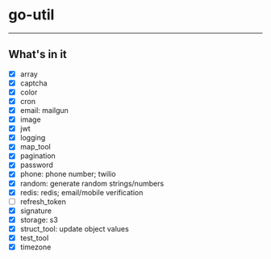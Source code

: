 # go-util

---

## What's in it

- [x] array
- [x] captcha
- [x] color
- [x] cron
- [x] email: mailgun
- [x] image
- [x] jwt
- [x] logging
- [x] map_tool
- [x] pagination
- [x] password
- [x] phone: phone number; twilio
- [x] random: generate random strings/numbers
- [x] redis: redis; email/mobile verification
- [ ] refresh_token
- [x] signature
- [x] storage: s3
- [x] struct_tool: update object values
- [x] test_tool
- [x] timezone
